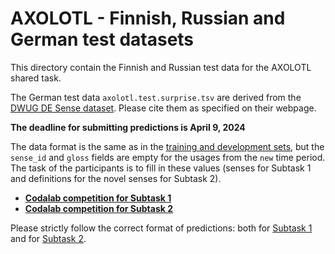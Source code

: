 # AXOLOTL - Finnish, Russian and German test datasets

This directory contain the Finnish and Russian test data for the AXOLOTL shared task. 

The German test data `axolotl.test.surprise.tsv` are derived from the [DWUG DE Sense dataset](https://zenodo.org/records/12628143). Please cite them as specified on their webpage.

**The deadline for submitting predictions is April 9, 2024**

The data format is the same as in the [training and development sets](https://github.com/ltgoslo/axolotl24_shared_task/tree/main/data),
but the `sense_id` and `gloss` fields are empty for the usages from the `new` time period.
The task of the participants is to fill in these values (senses for Subtask 1 and definitions for the novel senses for Subtask 2).


- **[Codalab competition for Subtask 1](https://codalab.lisn.upsaclay.fr/competitions/18009)**
- **[Codalab competition for Subtask 2](https://codalab.lisn.upsaclay.fr/competitions/18008)**

Please strictly follow the correct format of predictions: both for [Subtask 1](https://github.com/ltgoslo/axolotl24_shared_task/blob/main/data/sample_predictions_track1.tsv) and for [Subtask 2](https://github.com/ltgoslo/axolotl24_shared_task/blob/main/data/sample_predictions_track2.tsv).